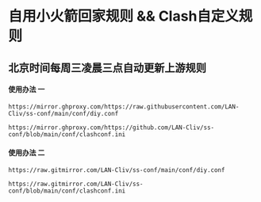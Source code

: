 # 自用小火箭回家规则 && Clash自定义规则

## 北京时间每周三凌晨三点自动更新上游规则

#### 使用办法 一
    https://mirror.ghproxy.com/https://raw.githubusercontent.com/LAN-Cliv/ss-conf/main/conf/diy.conf

    https://mirror.ghproxy.com/https://github.com/LAN-Cliv/ss-conf/blob/main/conf/clashconf.ini

#### 使用办法 二
    https://raw.gitmirror.com/LAN-Cliv/ss-conf/main/conf/diy.conf

    https://raw.gitmirror.com/LAN-Cliv/ss-conf/blob/main/conf/clashconf.ini

